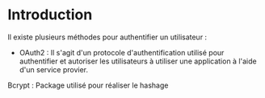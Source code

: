 # Introduction

Il existe plusieurs méthodes pour authentifier un utilisateur :

- OAuth2 : Il s'agit d'un protocole d'authentification utilisé pour authentifier et autoriser les utilisateurs à utiliser une application à l'aide d'un service provier.

Bcrypt : Package utilisé pour réaliser le hashage
